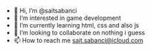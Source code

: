 - 👋 Hi, I’m @saitsabanci
- 👀 I’m interested in game development
- 🌱 I’m currently learning html, css and also js
- 💞️ I’m looking to collaborate on nothing i guess
- 📫 How to reach me sait.sabanci@icloud.com


